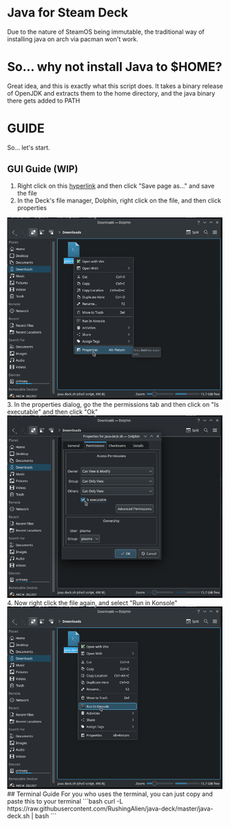 # Java for Steam Deck
Due to the nature of SteamOS being immutable, the traditional way of installing java on arch via pacman won't work.

# So... why not install Java to $HOME?
Great idea, and this is exactly what this script does. It takes a binary release of OpenJDK and extracts them to the home directory, and the java binary there gets added to PATH

# GUIDE
So... let's start.
## GUI Guide (WIP)
1. Right click on this [hyperlink](https://github.com/RushingAlien/java-deck/raw/master/java-deck.sh) and then click "Save page as..." and save the file
2. In the Deck's file manager, Dolphin, right click on the file, and then click properties
<img src=assets/properties.png width="500">
3. In the properties dialog, go the the permissions tab and then click on "Is executable" and then click "Ok"
<img src=assets/executable.png width="500">
4. Now right click the file again, and select "Run in Konsole"
<img src="assets/run in konsole.png" width="500">
## Terminal Guide
For you who uses the terminal, you can just copy and paste this to your terminal 
```bash
curl -L https://raw.githubusercontent.com/RushingAlien/java-deck/master/java-deck.sh | bash
```